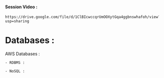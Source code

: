 #### Session Video :
    https://drive.google.com/file/d/1ClBIcwccqrUmOOXytGqa4ggbnswhafoh/view?usp=sharing    

# Databases :
    
AWS Databases :

    - RDBMS :

    - NoSQL :